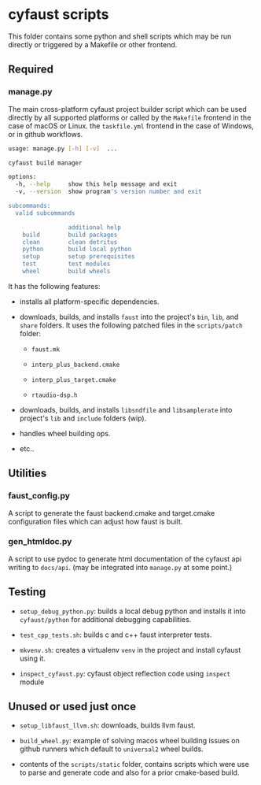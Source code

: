 # cyfaust scripts

This folder contains some python and shell scripts which may be run directly or triggered by a Makefile or other frontend.

## Required

### manage.py

The main cross-platform cyfaust project builder script which can be used directly by all supported platforms or called by the `Makefile` frontend in the case of macOS or Linux. the `taskfile.yml` frontend in the case of Windows, or in github workflows.

```bash
usage: manage.py [-h] [-v]  ...

cyfaust build manager

options:
  -h, --help     show this help message and exit
  -v, --version  show program's version number and exit

subcommands:
  valid subcommands

                 additional help
    build        build packages
    clean        clean detritus
    python       build local python
    setup        setup prerequisites
    test         test modules
    wheel        build wheels
```

It has the following features:

- installs all platform-specific dependencies.

- downloads, builds, and installs `faust` into the project's `bin`, `lib`, and `share` folders. It uses the following patched files in the `scripts/patch` folder:

  - `faust.mk`

  - `interp_plus_backend.cmake`

  - `interp_plus_target.cmake`

  - `rtaudio-dsp.h`

- downloads, builds, and installs `libsndfile` and `libsamplerate` into project's `lib` and `include` folders (wip).

- handles wheel building ops.

- etc..

## Utilities

### faust_config.py

A script to generate the faust backend.cmake and target.cmake configuration files which can adjust how faust is built.

### gen_htmldoc.py

A script to use pydoc to generate html documentation of the cyfaust api writing to `docs/api`. (may be integrated into `manage.py` at some point.)



## Testing

- `setup_debug_python.py`: builds a local debug python and installs it into `cyfaust/python` for additional debugging capabilities.

- `test_cpp_tests.sh`: builds c and c++ faust interpreter tests.

- `mkvenv.sh`: creates a virtualenv `venv` in the project and install cyfaust using it.

- `inspect_cyfaust.py`: cyfaust object reflection code using `inspect` module

## Unused or used just once

- `setup_libfaust_llvm.sh`: downloads, builds llvm faust.

- `build_wheel.py`: example of solving macos wheel building issues on github runners which default to `universal2` wheel builds.

- contents of the `scripts/static` folder, contains scripts which were use to parse and generate code and also for a prior cmake-based build.

